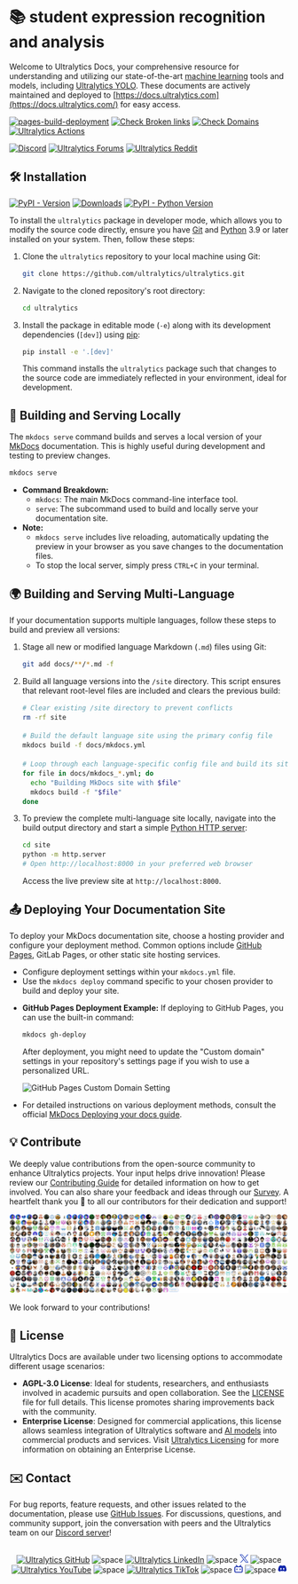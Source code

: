 # 📚 student expression recognition and analysis

Welcome to Ultralytics Docs, your comprehensive resource for understanding and utilizing our state-of-the-art [machine learning](https://www.ultralytics.com/glossary/machine-learning-ml) tools and models, including [Ultralytics YOLO](https://docs.ultralytics.com/models/yolov8/). These documents are actively maintained and deployed to [https://docs.ultralytics.com](https://docs.ultralytics.com/) for easy access.

[![pages-build-deployment](https://github.com/ultralytics/docs/actions/workflows/pages/pages-build-deployment/badge.svg)](https://github.com/ultralytics/docs/actions/workflows/pages/pages-build-deployment)
[![Check Broken links](https://github.com/ultralytics/docs/actions/workflows/links.yml/badge.svg)](https://github.com/ultralytics/docs/actions/workflows/links.yml)
[![Check Domains](https://github.com/ultralytics/docs/actions/workflows/check_domains.yml/badge.svg)](https://github.com/ultralytics/docs/actions/workflows/check_domains.yml)
[![Ultralytics Actions](https://github.com/ultralytics/docs/actions/workflows/format.yml/badge.svg)](https://github.com/ultralytics/docs/actions/workflows/format.yml)

<a href="https://discord.com/invite/ultralytics"><img alt="Discord" src="https://img.shields.io/discord/1089800235347353640?logo=discord&logoColor=white&label=Discord&color=blue"></a> <a href="https://community.ultralytics.com/"><img alt="Ultralytics Forums" src="https://img.shields.io/discourse/users?server=https%3A%2F%2Fcommunity.ultralytics.com&logo=discourse&label=Forums&color=blue"></a> <a href="https://www.reddit.com/r/ultralytics/"><img alt="Ultralytics Reddit" src="https://img.shields.io/reddit/subreddit-subscribers/ultralytics?style=flat&logo=reddit&logoColor=white&label=Reddit&color=blue"></a>

## 🛠️ Installation

[![PyPI - Version](https://img.shields.io/pypi/v/ultralytics?logo=pypi&logoColor=white)](https://pypi.org/project/ultralytics/)
[![Downloads](https://static.pepy.tech/badge/ultralytics)](https://www.pepy.tech/projects/ultralytics)
[![PyPI - Python Version](https://img.shields.io/pypi/pyversions/ultralytics?logo=python&logoColor=gold)](https://pypi.org/project/ultralytics/)

To install the `ultralytics` package in developer mode, which allows you to modify the source code directly, ensure you have [Git](https://git-scm.com/) and [Python](https://www.python.org/) 3.9 or later installed on your system. Then, follow these steps:

1.  Clone the `ultralytics` repository to your local machine using Git:

    ```bash
    git clone https://github.com/ultralytics/ultralytics.git
    ```

2.  Navigate to the cloned repository's root directory:

    ```bash
    cd ultralytics
    ```

3.  Install the package in editable mode (`-e`) along with its development dependencies (`[dev]`) using [pip](https://pip.pypa.io/en/stable/):

    ```bash
    pip install -e '.[dev]'
    ```

    This command installs the `ultralytics` package such that changes to the source code are immediately reflected in your environment, ideal for development.

## 🚀 Building and Serving Locally

The `mkdocs serve` command builds and serves a local version of your [MkDocs](https://www.mkdocs.org/) documentation. This is highly useful during development and testing to preview changes.

```bash
mkdocs serve
```

- **Command Breakdown:**
    - `mkdocs`: The main MkDocs command-line interface tool.
    - `serve`: The subcommand used to build and locally serve your documentation site.
- **Note:**
    - `mkdocs serve` includes live reloading, automatically updating the preview in your browser as you save changes to the documentation files.
    - To stop the local server, simply press `CTRL+C` in your terminal.

## 🌍 Building and Serving Multi-Language

If your documentation supports multiple languages, follow these steps to build and preview all versions:

1.  Stage all new or modified language Markdown (`.md`) files using Git:

    ```bash
    git add docs/**/*.md -f
    ```

2.  Build all language versions into the `/site` directory. This script ensures that relevant root-level files are included and clears the previous build:

    ```bash
    # Clear existing /site directory to prevent conflicts
    rm -rf site

    # Build the default language site using the primary config file
    mkdocs build -f docs/mkdocs.yml

    # Loop through each language-specific config file and build its site
    for file in docs/mkdocs_*.yml; do
      echo "Building MkDocs site with $file"
      mkdocs build -f "$file"
    done
    ```

3.  To preview the complete multi-language site locally, navigate into the build output directory and start a simple [Python HTTP server](https://docs.python.org/3/library/http.server.html):
    ```bash
    cd site
    python -m http.server
    # Open http://localhost:8000 in your preferred web browser
    ```
    Access the live preview site at `http://localhost:8000`.

## 📤 Deploying Your Documentation Site

To deploy your MkDocs documentation site, choose a hosting provider and configure your deployment method. Common options include [GitHub Pages](https://pages.github.com/), GitLab Pages, or other static site hosting services.

- Configure deployment settings within your `mkdocs.yml` file.
- Use the `mkdocs deploy` command specific to your chosen provider to build and deploy your site.

* **GitHub Pages Deployment Example:**
  If deploying to GitHub Pages, you can use the built-in command:

    ```bash
    mkdocs gh-deploy
    ```

    After deployment, you might need to update the "Custom domain" settings in your repository's settings page if you wish to use a personalized URL.

    ![GitHub Pages Custom Domain Setting](https://user-images.githubusercontent.com/26833433/210150206-9e86dcd7-10af-43e4-9eb2-9518b3799eac.png)

- For detailed instructions on various deployment methods, consult the official [MkDocs Deploying your docs guide](https://www.mkdocs.org/user-guide/deploying-your-docs/).

## 💡 Contribute

We deeply value contributions from the open-source community to enhance Ultralytics projects. Your input helps drive innovation! Please review our [Contributing Guide](https://docs.ultralytics.com/help/contributing/) for detailed information on how to get involved. You can also share your feedback and ideas through our [Survey](https://www.ultralytics.com/survey?utm_source=github&utm_medium=social&utm_campaign=Survey). A heartfelt thank you 🙏 to all our contributors for their dedication and support!

![Ultralytics open-source contributors](https://raw.githubusercontent.com/ultralytics/assets/main/im/image-contributors.png)

We look forward to your contributions!

## 📜 License

Ultralytics Docs are available under two licensing options to accommodate different usage scenarios:

- **AGPL-3.0 License**: Ideal for students, researchers, and enthusiasts involved in academic pursuits and open collaboration. See the [LICENSE](https://github.com/ultralytics/docs/blob/main/LICENSE) file for full details. This license promotes sharing improvements back with the community.
- **Enterprise License**: Designed for commercial applications, this license allows seamless integration of Ultralytics software and [AI models](https://docs.ultralytics.com/models/) into commercial products and services. Visit [Ultralytics Licensing](https://www.ultralytics.com/license) for more information on obtaining an Enterprise License.

## ✉️ Contact

For bug reports, feature requests, and other issues related to the documentation, please use [GitHub Issues](https://github.com/ultralytics/docs/issues). For discussions, questions, and community support, join the conversation with peers and the Ultralytics team on our [Discord server](https://discord.com/invite/ultralytics)!

<br>
<div align="center">
  <a href="https://github.com/ultralytics"><img src="https://github.com/ultralytics/assets/raw/main/social/logo-social-github.png" width="3%" alt="Ultralytics GitHub"></a>
  <img src="https://github.com/ultralytics/assets/raw/main/social/logo-transparent.png" width="3%" alt="space">
  <a href="https://www.linkedin.com/company/ultralytics/"><img src="https://github.com/ultralytics/assets/raw/main/social/logo-social-linkedin.png" width="3%" alt="Ultralytics LinkedIn"></a>
  <img src="https://github.com/ultralytics/assets/raw/main/social/logo-transparent.png" width="3%" alt="space">
  <a href="https://twitter.com/ultralytics"><img src="https://github.com/ultralytics/assets/raw/main/social/logo-social-twitter.png" width="3%" alt="Ultralytics Twitter"></a>
  <img src="https://github.com/ultralytics/assets/raw/main/social/logo-transparent.png" width="3%" alt="space">
  <a href="https://youtube.com/ultralytics?sub_confirmation=1"><img src="https://github.com/ultralytics/assets/raw/main/social/logo-social-youtube.png" width="3%" alt="Ultralytics YouTube"></a>
  <img src="https://github.com/ultralytics/assets/raw/main/social/logo-transparent.png" width="3%" alt="space">
  <a href="https://www.tiktok.com/@ultralytics"><img src="https://github.com/ultralytics/assets/raw/main/social/logo-social-tiktok.png" width="3%" alt="Ultralytics TikTok"></a>
  <img src="https://github.com/ultralytics/assets/raw/main/social/logo-transparent.png" width="3%" alt="space">
  <a href="https://ultralytics.com/bilibili"><img src="https://github.com/ultralytics/assets/raw/main/social/logo-social-bilibili.png" width="3%" alt="Ultralytics BiliBili"></a>
  <img src="https://github.com/ultralytics/assets/raw/main/social/logo-transparent.png" width="3%" alt="space">
  <a href="https://discord.com/invite/ultralytics"><img src="https://github.com/ultralytics/assets/raw/main/social/logo-social-discord.png" width="3%" alt="Ultralytics Discord"></a>
</div>
